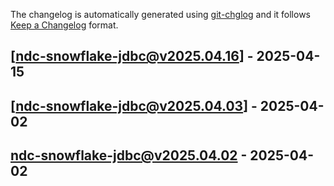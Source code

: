 The changelog is automatically generated using [git-chglog](https://github.com/git-chglog/git-chglog) and it follows [Keep a Changelog](https://keepachangelog.com) format.


<a name="ndc-snowflake-jdbc@v2025.04.16"></a>
## [ndc-snowflake-jdbc@v2025.04.16] - 2025-04-15

<a name="ndc-snowflake-jdbc@v2025.04.03"></a>
## [ndc-snowflake-jdbc@v2025.04.03] - 2025-04-02

<a name="ndc-snowflake-jdbc@v2025.04.02"></a>
## ndc-snowflake-jdbc@v2025.04.02 - 2025-04-02
